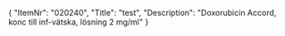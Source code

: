 {
  "ItemNr": "020240",
  "Title": "test",
  "Description": "Doxorubicin Accord, konc till inf-vätska, lösning 2 mg/ml"
}